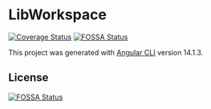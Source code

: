 # LibWorkspace

[![Coverage Status](https://codecov.io/github/romdhanisam/lib/coverage.svg?branch=main)](https://codecov.io/github/romdhanisam/lib?branch=main)
[![FOSSA Status](https://app.fossa.com/api/projects/git%2Bgithub.com%2Fromdhanisam%2Flib.svg?type=shield)](https://app.fossa.com/projects/git%2Bgithub.com%2Fromdhanisam%2Flib?ref=badge_shield)


This project was generated with [Angular CLI](https://github.com/angular/angular-cli) version 14.1.3.


## License
[![FOSSA Status](https://app.fossa.com/api/projects/git%2Bgithub.com%2Fromdhanisam%2Flib.svg?type=large)](https://app.fossa.com/projects/git%2Bgithub.com%2Fromdhanisam%2Flib?ref=badge_large)